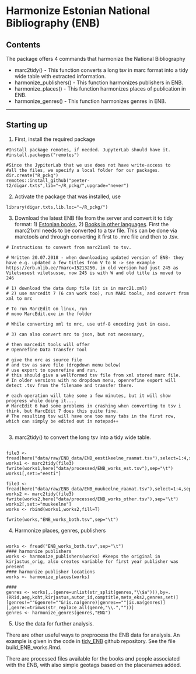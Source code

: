 # Harmonize Estonian National Bibliography (ENB)

## Contents

The package offers 4 commands that harmonize the National Bibliography
- marc2tidy() - This function converts a long tsv in marc format into a tidy wide table with extracted information.
- harmonize_publishers() - This function harmonizes publishers in ENB.
- harmonize_places() - This function harmonizes places of publication in ENB.
- harmonize_genres() - This function harmonizes genres in ENB.

---

## Starting up

1) First, install the required package

```
#Install package remotes, if needed. JupyterLab should have it.
#install.packages("remotes")

#Since the JypiterLab that we use does not have write-access to 
#all the files, we specify a local folder for our packages.
dir.create("R_pckg")
remotes::install_github("peeter-t2/digar.txts",lib="~/R_pckg/",upgrade="never")
```

2) Activate the package that was installed, use 
```
library(digar.txts,lib.loc="~/R_pckg/")
```

3) Download the latest ENB file from the server and convert it to tidy format: 1) [Estonian books](https://data.digar.ee/erb/ERB_eestikeelne_raamat.zip), 2) [Books in other languages](https://data.digar.ee/erb/ERB_muukeelne_raamat.zip). First the marc21xml needs to be converted to a tsv file. This can be done via marctools and through converting it first to .mrc file and then to .tsv.

```
# Instructions to convert from marc21xml to tsv.

# Written 20.07.2018 - when downloading updated version of ENB- they have e.g. updated a few titles from V to W -> see example https://erb.nlib.ee/?marc=15213250, in old version had just 245 as Viletsusest viletsusse, now 245 is with W and old title is moved to 246

# 1) download the data dump file (it is in marc21.xml)
# 2) use marcedit 7 (6 can work too), run MARC tools, and convert from xml to mrc

# To run MarcEdit on linux, run 
# mono MarcEdit.exe in the folder

# While converting xml to mrc, use utf-8 encoding just in case.

# 3) can also convert mrc to json, but not necessary,

# then marcedit tools will offer
# Openrefine Data Transfer Tool

# give the mrc as source file
# and tsv as save file (dropdown menu below)
# use export to openrefine and run,
# this should give a wellformed tsv file from xml stored marc file.
# In older versions with no dropdown menu, openrefine export will detect .tsv from the filename and transfer there.

# each operation will take some a few minutes, but it will show progress while doing it....
# MarcEdit 6 had some problems in crashing when converting to tsv i think, but MarcEdit 7 does this quite fine.
# The resulting tsv will have one too many tabs in the first row, which can simply be edited out in notepad++


```

3) marc2tidy() to convert the long tsv into a tidy wide table.

```

file3 <- fread(here("data/raw/ENB_data/ENB_eestikeelne_raamat.tsv"),select=1:4,sep="\t")
works1 <- marc2tidy(file3)
fwrite(works1,here("data/processed/ENB_works_est.tsv"),sep="\t")
works1[,set:="eesti"]

file3 <- fread(here("data/raw/ENB_data/ENB_muukeelne_raamat.tsv"),select=1:4,sep="\t")
works2 <- marc2tidy(file3)
fwrite(works2,here("data/processed/ENB_works_other.tsv"),sep="\t")
works2[,set:="muukeelne"]
works <- rbind(works1,works2,fill=T)

fwrite(works,"ENB_works_both.tsv",sep="\t")

```


4) Harmonize places, genres, publishers

```

works <- fread("ENB_works_both.tsv",sep="\t")
#### harmonize publishers
works <- harmonize_publishers(works) #keeps the original in kirjastus_orig, also creates variable for first year publisher was present
#### harmonize publisher locations
works <- harmonize_places(works)

####
genres <- works[,.(genre=unlist(str_split(genres,"\\$a"))),by=.(RRid,aeg,koht,kirjastus,autor_id,comptitle,meta_eks2,genres,set)][genres!=""&genre!=""&!is.na(genre)|genres==""|is.na(genres)][,genre:=trimws(str_replace_all(genre,"\\.",""))]
genres <- harmonize_genres(genres,"ENG")
```

5) Use the data for further analysis.

There are other useful ways to preprocess the ENB data for analysis. An example is given in the code in [tidy_ENB](https://github.com/peeter-t2/tidy_ENB) github repository. See the file build_ENB_works.Rmd.

There are processed files available for the books and people associated with the ENB, with also simple geotags based on the placenames added.
